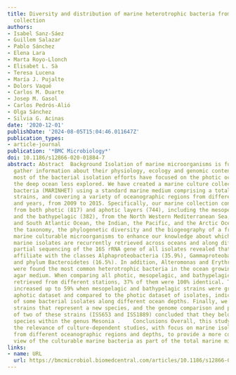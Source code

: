 ```yaml
---
title: Diversity and distribution of marine heterotrophic bacteria from a large culture
  collection
authors:
- Isabel Sanz-Sáez
- Guillem Salazar
- Pablo Sánchez
- Elena Lara
- Marta Royo-Llonch
- Elisabet L. Sà
- Teresa Lucena
- María J. Pujalte
- Dolors Vaqué
- Carlos M. Duarte
- Josep M. Gasol
- Carlos Pedrós-Alió
- Olga Sánchez
- Silvia G. Acinas
date: '2020-12-01'
publishDate: '2024-08-05T15:04:46.011647Z'
publication_types:
- article-journal
publication: '*BMC Microbiology*'
doi: 10.1186/s12866-020-01884-7
abstract: Abstract  Background Isolation of marine microorganisms is fundamental to
  gather information about their physiology, ecology and genomic content. To date,
  most of the bacterial isolation efforts have focused on the photic ocean leaving
  the deep ocean less explored. We have created a marine culture collection of heterotrophic
  bacteria (MARINHET) using a standard marine medium comprising a total of 1561 bacterial
  strains, and covering a variety of oceanographic regions from different seasons
  and years, from 2009 to 2015. Specifically, our marine collection contains isolates
  from both photic (817) and aphotic layers (744), including the mesopelagic (362)
  and the bathypelagic (382), from the North Western Mediterranean Sea, the North
  and South Atlantic Ocean, the Indian, the Pacific, and the Arctic Oceans. We described
  the taxonomy, the phylogenetic diversity and the biogeography of a fraction of the
  marine culturable microorganisms to enhance our knowledge about which heterotrophic
  marine isolates are recurrently retrieved across oceans and along different depths.   Results  The
  partial sequencing of the 16S rRNA gene of all isolates revealed that they mainly
  affiliate with the classes Alphaproteobacteria (35.9%), Gammaproteobacteria (38.6%),
  and phylum Bacteroidetes (16.5%). In addition, Alteromonas and Erythrobacter genera
  were found the most common heterotrophic bacteria in the ocean growing in solid
  agar medium. When comparing all photic, mesopelagic, and bathypelagic isolates sequences
  retrieved from different stations, 37% of them were 100% identical. This percentage
  increased up to 59% when mesopelagic and bathypelagic strains were grouped as the
  aphotic dataset and compared to the photic dataset of isolates, indicating the ubiquity
  of some bacterial isolates along different ocean depths. Finally, we isolated three
  strains that represent a new species, and the genome comparison and phenotypic characterization
  of two of these strains (ISS653 and ISS1889) concluded that they belong to a new
  species within the genus Mesonia .    Conclusions Overall, this study highlights
  the relevance of culture-dependent studies, with focus on marine isolated bacteria
  from different oceanographic regions and depths, to provide a more comprehensive
  view of the culturable marine bacteria as part of the total marine microbial diversity.
links:
- name: URL
  url: https://bmcmicrobiol.biomedcentral.com/articles/10.1186/s12866-020-01884-7
---
```

